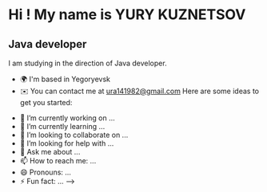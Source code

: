 
Hi ! [](https://user-images.githubusercontent.com/18350557/176309783-0785949b-9127-417c-8b55-ab5a4333674e.gif)My name is YURY KUZNETSOV
======================================================================================================================================

Java developer
--------------

I am studying in the direction of Java developer.

* 🌍 I'm based in Yegoryevsk
* ✉️ You can contact me at [ura141982@gmail.com](mailto:ura141982@gmail.com)
Here are some ideas to get you started:

- 🔭 I’m currently working on ...
- 🌱 I’m currently learning ...
- 👯 I’m looking to collaborate on ...
- 🤔 I’m looking for help with ...
- 💬 Ask me about ...
- 📫 How to reach me: ...
- 😄 Pronouns: ...
- ⚡ Fun fact: ...
-->
